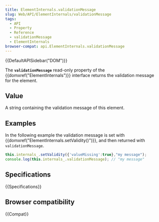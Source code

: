 ```yaml
---
title: ElementInternals.validationMessage
slug: Web/API/ElementInternals/validationMessage
tags:
  - API
  - Property
  - Reference
  - validationMessage
  - ElementInternals
browser-compat: api.ElementInternals.validationMessage
---
```

{{DefaultAPISidebar("DOM")}}

The **`validationMessage`** read-only property of the {{domxref("ElementInternals")}} interface returns the validation message for the element.

## Value

A string containing the validation message of this element.

## Examples

In the following example the validation message is set with {{domxref("ElementInternals.setValidity()")}}, and then returned with `validationMessage`.

```js
this.internals_.setValidity({'valueMissing':true},"my message");
console.log(this.internals_.validationMessage); // "my message"
```

## Specifications

{{Specifications}}

## Browser compatibility

{{Compat}}
